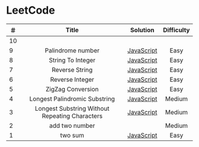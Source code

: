 # LeetCode
| ＃ | Title                                                          |  Solution  | Difficulty |
| ---|:--------------------------------------------------------------:| :----------:| :----------:|
| 10 |                                                                |             |             |
| 9  | Palindrome number                                              | [JavaScript](https://github.com/LazyChenY/LeetCode/blob/master/algorithms/palindrome_number.js)                       |  Easy       |
| 8  | String To Integer                                              | [JavaScript](https://github.com/LazyChenY/LeetCode/blob/master/algorithms/string_to_integer.js)                          |  Easy    |
| 7  | Reverse String                                                 | [JavaScript](https://github.com/LazyChenY/LeetCode/blob/master/algorithms/reverse_string.js)                             |  Easy    |
| 6  | Reverse Integer                                                |  [JavaScript](https://github.com/LazyChenY/LeetCode/blob/master/algorithms/reverse_integer.js)                            |  Easy    |
| 5  | ZigZag Conversion                                              |  [JavaScript](https://github.com/LazyChenY/LeetCode/blob/master/algorithms/zigzag_convert.js)                             |  Easy    |
| 4  | Longest Palindromic Substring                                  | [JavaScript](https://github.com/LazyChenY/LeetCode/blob/master/algorithms/longest_palindromic_substring.js)              |Medium    |
| 3  | Longest Substring Without Repeating Characters                 | [JavaScript](https://github.com/LazyChenY/LeetCode/blob/master/algorithms/longest_substring_without_repeating_characters.js)        |  Medium    |
| 2  | add two number                                                 |            |  Medium    |
| 1  | two sum                                                        | [JavaScript](https://github.com/LazyChenY/LeetCode/blob/master/algorithms/two-sum.js)                                    |  Easy    |


